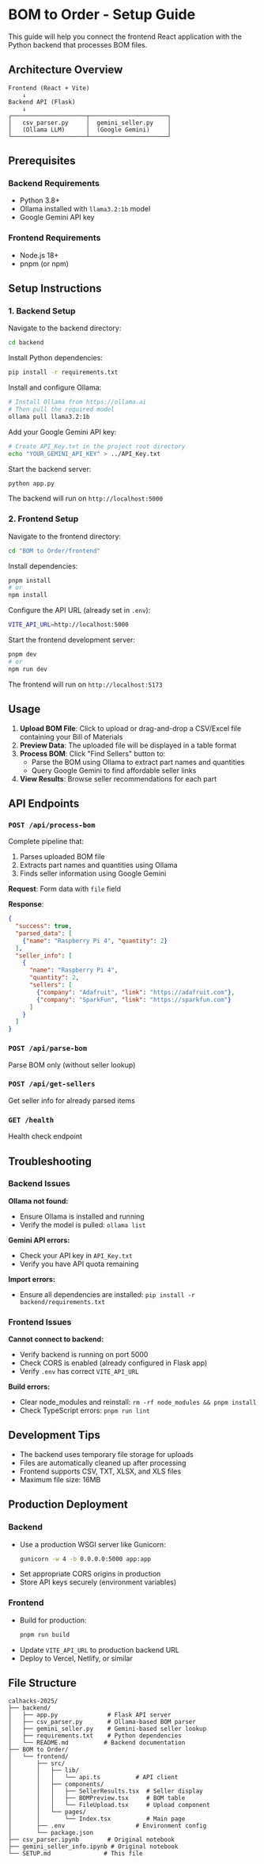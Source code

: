 # BOM to Order - Setup Guide

This guide will help you connect the frontend React application with the Python backend that processes BOM files.

## Architecture Overview

```
Frontend (React + Vite)
    ↓
Backend API (Flask)
    ↓
┌─────────────────────┬──────────────────────┐
│   csv_parser.py     │  gemini_seller.py    │
│   (Ollama LLM)      │  (Google Gemini)     │
└─────────────────────┴──────────────────────┘
```

## Prerequisites

### Backend Requirements
- Python 3.8+
- Ollama installed with `llama3.2:1b` model
- Google Gemini API key

### Frontend Requirements
- Node.js 18+
- pnpm (or npm)

## Setup Instructions

### 1. Backend Setup

Navigate to the backend directory:
```bash
cd backend
```

Install Python dependencies:
```bash
pip install -r requirements.txt
```

Install and configure Ollama:
```bash
# Install Ollama from https://ollama.ai
# Then pull the required model
ollama pull llama3.2:1b
```

Add your Google Gemini API key:
```bash
# Create API_Key.txt in the project root directory
echo "YOUR_GEMINI_API_KEY" > ../API_Key.txt
```

Start the backend server:
```bash
python app.py
```

The backend will run on `http://localhost:5000`

### 2. Frontend Setup

Navigate to the frontend directory:
```bash
cd "BOM to Order/frontend"
```

Install dependencies:
```bash
pnpm install
# or
npm install
```

Configure the API URL (already set in `.env`):
```bash
VITE_API_URL=http://localhost:5000
```

Start the frontend development server:
```bash
pnpm dev
# or
npm run dev
```

The frontend will run on `http://localhost:5173`

## Usage

1. **Upload BOM File**: Click to upload or drag-and-drop a CSV/Excel file containing your Bill of Materials
2. **Preview Data**: The uploaded file will be displayed in a table format
3. **Process BOM**: Click "Find Sellers" button to:
   - Parse the BOM using Ollama to extract part names and quantities
   - Query Google Gemini to find affordable seller links
4. **View Results**: Browse seller recommendations for each part

## API Endpoints

### `POST /api/process-bom`
Complete pipeline that:
1. Parses uploaded BOM file
2. Extracts part names and quantities using Ollama
3. Finds seller information using Google Gemini

**Request**: Form data with `file` field

**Response**:
```json
{
  "success": true,
  "parsed_data": [
    {"name": "Raspberry Pi 4", "quantity": 2}
  ],
  "seller_info": [
    {
      "name": "Raspberry Pi 4",
      "quantity": 2,
      "sellers": [
        {"company": "Adafruit", "link": "https://adafruit.com"},
        {"company": "SparkFun", "link": "https://sparkfun.com"}
      ]
    }
  ]
}
```

### `POST /api/parse-bom`
Parse BOM only (without seller lookup)

### `POST /api/get-sellers`
Get seller info for already parsed items

### `GET /health`
Health check endpoint

## Troubleshooting

### Backend Issues

**Ollama not found:**
- Ensure Ollama is installed and running
- Verify the model is pulled: `ollama list`

**Gemini API errors:**
- Check your API key in `API_Key.txt`
- Verify you have API quota remaining

**Import errors:**
- Ensure all dependencies are installed: `pip install -r backend/requirements.txt`

### Frontend Issues

**Cannot connect to backend:**
- Verify backend is running on port 5000
- Check CORS is enabled (already configured in Flask app)
- Verify `.env` has correct `VITE_API_URL`

**Build errors:**
- Clear node_modules and reinstall: `rm -rf node_modules && pnpm install`
- Check TypeScript errors: `pnpm run lint`

## Development Tips

- The backend uses temporary file storage for uploads
- Files are automatically cleaned up after processing
- Frontend supports CSV, TXT, XLSX, and XLS files
- Maximum file size: 16MB

## Production Deployment

### Backend
- Use a production WSGI server like Gunicorn:
  ```bash
  gunicorn -w 4 -b 0.0.0.0:5000 app:app
  ```
- Set appropriate CORS origins in production
- Store API keys securely (environment variables)

### Frontend
- Build for production:
  ```bash
  pnpm run build
  ```
- Update `VITE_API_URL` to production backend URL
- Deploy to Vercel, Netlify, or similar

## File Structure

```
calhacks-2025/
├── backend/
│   ├── app.py              # Flask API server
│   ├── csv_parser.py       # Ollama-based BOM parser
│   ├── gemini_seller.py    # Gemini-based seller lookup
│   ├── requirements.txt    # Python dependencies
│   └── README.md          # Backend documentation
├── BOM to Order/
│   └── frontend/
│       ├── src/
│       │   ├── lib/
│       │   │   └── api.ts          # API client
│       │   ├── components/
│       │   │   ├── SellerResults.tsx  # Seller display
│       │   │   ├── BOMPreview.tsx     # BOM table
│       │   │   └── FileUpload.tsx     # Upload component
│       │   └── pages/
│       │       └── Index.tsx          # Main page
│       ├── .env                    # Environment config
│       └── package.json
├── csv_parser.ipynb        # Original notebook
├── gemini_seller_info.ipynb # Original notebook
└── SETUP.md               # This file
```
